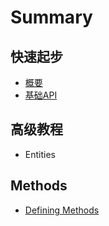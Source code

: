 # Summary

## 快速起步

* [概要](README.md)
* [基础API](ji-chu-api.md)

## 高级教程

* Entities

## Methods

* [Defining Methods](methods.md)

